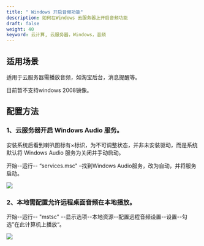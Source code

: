 ```yaml
---
title: " Windows 开启音频功能"
description: 如何在Windows 云服务器上开启音频功能
draft: false
weight: 40
keyword: 云计算, 云服务器，Windows，音频
---
```


## 适用场景

适用于云服务器需播放音频，如淘宝后台，消息提醒等。

目前暂不支持windows 2008镜像。

## 配置方法



### 1、云服务器开启 Windows Audio 服务。



安装系统后看到喇叭图标有×标识，为不可调整状态，并非未安装驱动，而是系统默认将 Windows Audio 服务为关闭并手动启动。

开始--运行-- “services.msc" –找到Windows Audio服务，改为自动，并将服务启动。

![](../../_images/audio.png)



### 2、本地需配置允许远程桌面音频在本地播放。



开始--运行-- "mstsc" --显示选项--本地资源--配置远程音频设置--设置--勾选”在此计算机上播放“。

![](../../_images/play.png)